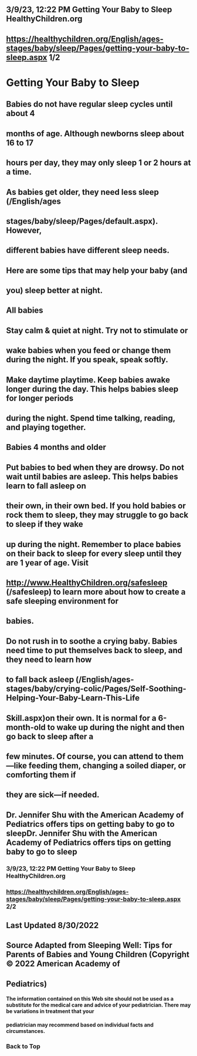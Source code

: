 ## 3/9/23, 12:22 PM Getting Your Baby to Sleep HealthyChildren.org 

## https://healthychildren.org/English/ages-stages/baby/sleep/Pages/getting-your-baby-to-sleep.aspx 1/2 

# Getting Your Baby to Sleep 

## Babies do not have regular sleep cycles until about 4 

## months of age. Although newborns sleep about 16 to 17 

## hours per day, they may only sleep 1 or 2 hours at a time. 

## As babies get older, they need less sleep (/English/ages

## stages/baby/sleep/Pages/default.aspx). However, 

## different babies have different sleep needs. 

## Here are some tips that may help your baby (and 

## you) sleep better at night. 

## All babies 

## Stay calm & quiet at night. Try not to stimulate or 

## wake babies when you feed or change them during the night. If you speak, speak softly. 

## Make daytime playtime. Keep babies awake longer during the day. This helps babies sleep for longer periods 

## during the night. Spend time talking, reading, and playing together. 

## Babies 4 months and older 

## Put babies to bed when they are drowsy. Do not wait until babies are asleep. This helps babies learn to fall asleep on 

## their own, in their own bed. If you hold babies or rock them to sleep, they may struggle to go back to sleep if they wake 

## up during the night. Remember to place babies on their back to sleep for every sleep until they are 1 year of age. Visit 

## http://www.HealthyChildren.org/safesleep (/safesleep) to learn more about how to create a safe sleeping environment for 

## babies. 

## Do not rush in to soothe a crying baby. Babies need time to put themselves back to sleep, and they need to learn how 

## to fall back asleep (/English/ages-stages/baby/crying-colic/Pages/Self-Soothing-Helping-Your-Baby-Learn-This-Life

## Skill.aspx)on their own. It is normal for a 6-month-old to wake up during the night and then go back to sleep after a 

## few minutes. Of course, you can attend to them—like feeding them, changing a soiled diaper, or comforting them if 

## they are sick—if needed. 

## Dr. Jennifer Shu with the American Academy of Pediatrics offers tips on getting baby to go to sleepDr. Jennifer Shu with the American Academy of Pediatrics offers tips on getting baby to go to sleep 


### 3/9/23, 12:22 PM Getting Your Baby to Sleep HealthyChildren.org 

### https://healthychildren.org/English/ages-stages/baby/sleep/Pages/getting-your-baby-to-sleep.aspx 2/2 

## Last Updated 8/30/2022 

## Source Adapted from Sleeping Well: Tips for Parents of Babies and Young Children (Copyright © 2022 American Academy of 

## Pediatrics) 

#### The information contained on this Web site should not be used as a substitute for the medical care and advice of your pediatrician. There may be variations in treatment that your 

#### pediatrician may recommend based on individual facts and circumstances. 

### Back to Top 


